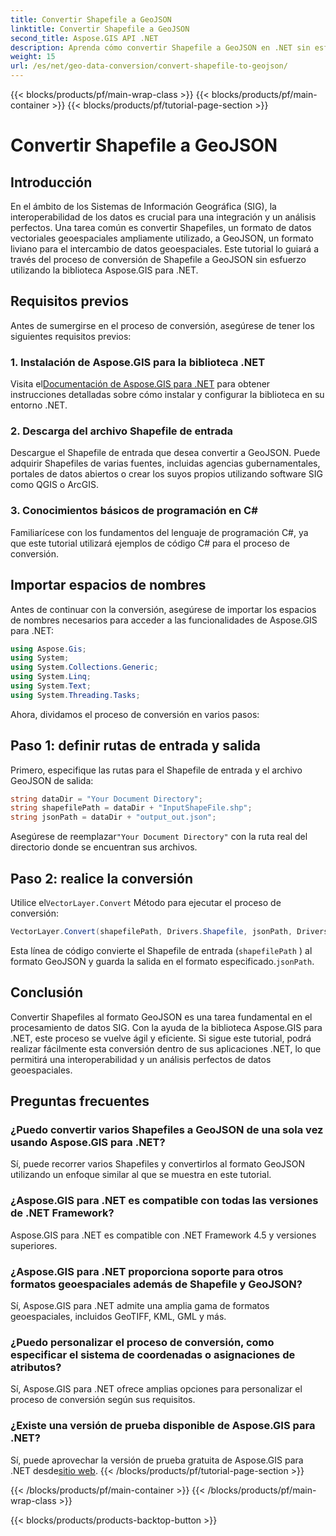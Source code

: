 ```yaml
---
title: Convertir Shapefile a GeoJSON
linktitle: Convertir Shapefile a GeoJSON
second_title: Aspose.GIS API .NET
description: Aprenda cómo convertir Shapefile a GeoJSON en .NET sin esfuerzo usando Aspose.GIS. Siga nuestra guía paso a paso para una interoperabilidad de datos perfecta.
weight: 15
url: /es/net/geo-data-conversion/convert-shapefile-to-geojson/
---
```


{{< blocks/products/pf/main-wrap-class >}}
{{< blocks/products/pf/main-container >}}
{{< blocks/products/pf/tutorial-page-section >}}

# Convertir Shapefile a GeoJSON

## Introducción
En el ámbito de los Sistemas de Información Geográfica (SIG), la interoperabilidad de los datos es crucial para una integración y un análisis perfectos. Una tarea común es convertir Shapefiles, un formato de datos vectoriales geoespaciales ampliamente utilizado, a GeoJSON, un formato liviano para el intercambio de datos geoespaciales. Este tutorial lo guiará a través del proceso de conversión de Shapefile a GeoJSON sin esfuerzo utilizando la biblioteca Aspose.GIS para .NET.
## Requisitos previos
Antes de sumergirse en el proceso de conversión, asegúrese de tener los siguientes requisitos previos:
### 1. Instalación de Aspose.GIS para la biblioteca .NET
 Visita el[Documentación de Aspose.GIS para .NET](https://reference.aspose.com/gis/net/) para obtener instrucciones detalladas sobre cómo instalar y configurar la biblioteca en su entorno .NET.
### 2. Descarga del archivo Shapefile de entrada
Descargue el Shapefile de entrada que desea convertir a GeoJSON. Puede adquirir Shapefiles de varias fuentes, incluidas agencias gubernamentales, portales de datos abiertos o crear los suyos propios utilizando software SIG como QGIS o ArcGIS.
### 3. Conocimientos básicos de programación en C#
Familiarícese con los fundamentos del lenguaje de programación C#, ya que este tutorial utilizará ejemplos de código C# para el proceso de conversión.

## Importar espacios de nombres
Antes de continuar con la conversión, asegúrese de importar los espacios de nombres necesarios para acceder a las funcionalidades de Aspose.GIS para .NET:
```csharp
using Aspose.Gis;
using System;
using System.Collections.Generic;
using System.Linq;
using System.Text;
using System.Threading.Tasks;
```

Ahora, dividamos el proceso de conversión en varios pasos:
## Paso 1: definir rutas de entrada y salida
Primero, especifique las rutas para el Shapefile de entrada y el archivo GeoJSON de salida:
```csharp
string dataDir = "Your Document Directory";
string shapefilePath = dataDir + "InputShapeFile.shp";
string jsonPath = dataDir + "output_out.json";
```
 Asegúrese de reemplazar`"Your Document Directory"` con la ruta real del directorio donde se encuentran sus archivos.
## Paso 2: realice la conversión
 Utilice el`VectorLayer.Convert` Método para ejecutar el proceso de conversión:
```csharp
VectorLayer.Convert(shapefilePath, Drivers.Shapefile, jsonPath, Drivers.GeoJson);
```
Esta línea de código convierte el Shapefile de entrada (`shapefilePath` ) al formato GeoJSON y guarda la salida en el formato especificado.`jsonPath`.

## Conclusión
Convertir Shapefiles al formato GeoJSON es una tarea fundamental en el procesamiento de datos SIG. Con la ayuda de la biblioteca Aspose.GIS para .NET, este proceso se vuelve ágil y eficiente. Si sigue este tutorial, podrá realizar fácilmente esta conversión dentro de sus aplicaciones .NET, lo que permitirá una interoperabilidad y un análisis perfectos de datos geoespaciales.
## Preguntas frecuentes
### ¿Puedo convertir varios Shapefiles a GeoJSON de una sola vez usando Aspose.GIS para .NET?
Sí, puede recorrer varios Shapefiles y convertirlos al formato GeoJSON utilizando un enfoque similar al que se muestra en este tutorial.
### ¿Aspose.GIS para .NET es compatible con todas las versiones de .NET Framework?
Aspose.GIS para .NET es compatible con .NET Framework 4.5 y versiones superiores.
### ¿Aspose.GIS para .NET proporciona soporte para otros formatos geoespaciales además de Shapefile y GeoJSON?
Sí, Aspose.GIS para .NET admite una amplia gama de formatos geoespaciales, incluidos GeoTIFF, KML, GML y más.
### ¿Puedo personalizar el proceso de conversión, como especificar el sistema de coordenadas o asignaciones de atributos?
Sí, Aspose.GIS para .NET ofrece amplias opciones para personalizar el proceso de conversión según sus requisitos.
### ¿Existe una versión de prueba disponible de Aspose.GIS para .NET?
 Sí, puede aprovechar la versión de prueba gratuita de Aspose.GIS para .NET desde[sitio web](https://releases.aspose.com/).
{{< /blocks/products/pf/tutorial-page-section >}}

{{< /blocks/products/pf/main-container >}}
{{< /blocks/products/pf/main-wrap-class >}}

{{< blocks/products/products-backtop-button >}}
